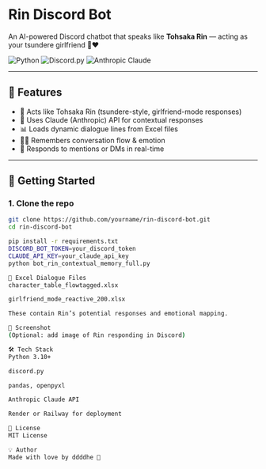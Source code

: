 
# Rin Discord Bot

An AI-powered Discord chatbot that speaks like **Tohsaka Rin** — acting as your tsundere girlfriend 💬❤️

![Python](https://img.shields.io/badge/Python-3.10+-blue)
![Discord.py](https://img.shields.io/badge/discord.py-2.3+-green)
![Anthropic Claude](https://img.shields.io/badge/Claude-API-lightgrey)

---

## 🧠 Features

- 💖 Acts like Tohsaka Rin (tsundere-style, girlfriend-mode responses)
- 🧠 Uses Claude (Anthropic) API for contextual responses
- 📊 Loads dynamic dialogue lines from Excel files
- 🕵️‍♀️ Remembers conversation flow & emotion
- 💬 Responds to mentions or DMs in real-time

---

## 🚀 Getting Started

### 1. Clone the repo

```bash
git clone https://github.com/yourname/rin-discord-bot.git
cd rin-discord-bot

pip install -r requirements.txt
DISCORD_BOT_TOKEN=your_discord_token
CLAUDE_API_KEY=your_claude_api_key
python bot_rin_contextual_memory_full.py

📁 Excel Dialogue Files
character_table_flowtagged.xlsx

girlfriend_mode_reactive_200.xlsx

These contain Rin’s potential responses and emotional mapping.

📸 Screenshot
(Optional: add image of Rin responding in Discord)

🛠 Tech Stack
Python 3.10+

discord.py

pandas, openpyxl

Anthropic Claude API

Render or Railway for deployment

📄 License
MIT License

💡 Author
Made with love by ddddhe 🦊
